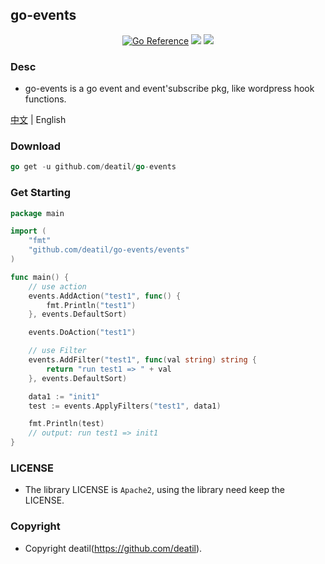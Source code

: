 ## go-events

<p align="center">
<a href="https://pkg.go.dev/github.com/deatil/go-events" target="_blank"><img src="https://pkg.go.dev/badge/deatil/go-events.svg" alt="Go Reference"></a>
<a href="https://app.codecov.io/gh/deatil/go-events" target="_blank"><img src="https://codecov.io/gh/deatil/go-events/graph/badge.svg?token=SS2Z1IY0XL"/></a>
<a href="https://goreportcard.com/report/github.com/deatil/go-events" target="_blank"><img src="https://goreportcard.com/badge/github.com/deatil/go-events" /></a>
</p>


### Desc

*  go-events is a go event and event'subscribe pkg, like wordpress hook functions.

[中文](README_CN.md) | English


### Download

~~~go
go get -u github.com/deatil/go-events
~~~


### Get Starting

~~~go
package main

import (
    "fmt"
    "github.com/deatil/go-events/events"
)

func main() {
    // use action
    events.AddAction("test1", func() {
        fmt.Println("test1")
    }, events.DefaultSort)

    events.DoAction("test1")

    // use Filter
    events.AddFilter("test1", func(val string) string {
        return "run test1 => " + val
    }, events.DefaultSort)

    data1 := "init1"
    test := events.ApplyFilters("test1", data1)

    fmt.Println(test)
    // output: run test1 => init1
}

~~~


### LICENSE

*  The library LICENSE is `Apache2`, using the library need keep the LICENSE.


### Copyright

*  Copyright deatil(https://github.com/deatil).
